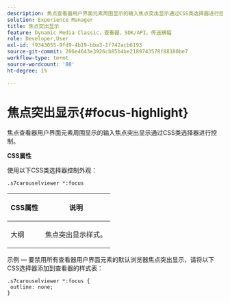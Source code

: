 ```yaml
---
description: 焦点查看器用户界面元素周围显示的输入焦点突出显示通过CSS类选择器进行控制。
solution: Experience Manager
title: 焦点突出显示
feature: Dynamic Media Classic，查看器，SDK/API，传送横幅
role: Developer,User
exl-id: f9343055-9fd9-4b19-bba3-1f742acb6193
source-git-commit: 206e4643e3926cb85b4be2189743578f88180be7
workflow-type: tm+mt
source-wordcount: '88'
ht-degree: 1%

---
```


# 焦点突出显示{#focus-highlight}

焦点查看器用户界面元素周围显示的输入焦点突出显示通过CSS类选择器进行控制。

<!--<a id="section_061E550C1C1D4DB2BD663A898895B38C"></a>-->

**CSS属性**

使用以下CSS类选择器控制外观：

```
.s7carouselviewer *:focus
```

<table id="table_94EE3F5BBE4547C0B4943471CEE7EDE4"> 
 <thead> 
  <tr> 
   <th colname="col1" class="entry"> <p> CSS属性 </p> </th> 
   <th colname="col2" class="entry"> <p>说明 </p> </th> 
  </tr> 
 </thead>
 <tbody> 
  <tr> 
   <td colname="col1"> <p> <span class="codeph"> 大纲  </span> </p> </td> 
   <td colname="col2"> <p>焦点突出显示样式。 </p> </td> 
  </tr> 
 </tbody> 
</table>

示例 — 要禁用所有查看器用户界面元素的默认浏览器焦点突出显示，请将以下CSS选择器添加到查看器的样式表：

```
.s7carouselviewer *:focus { 
 outline: none; 
}
```
